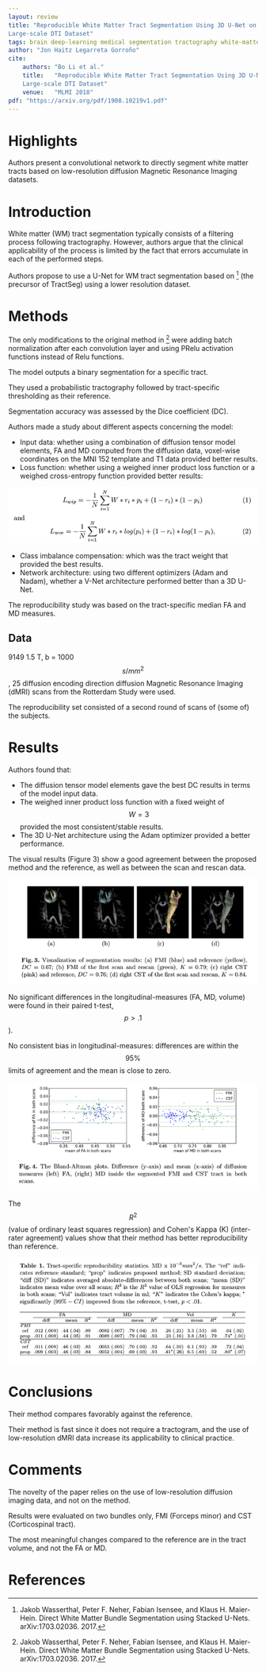 ```yaml
---
layout: review
title: "Reproducible White Matter Tract Segmentation Using 3D U-Net on a
Large-scale DTI Dataset"
tags: brain deep-learning medical segmentation tractography white-matter
author: "Jon Haitz Legarreta Gorroño"
cite:
    authors: "Bo Li et al."
    title:   "Reproducible White Matter Tract Segmentation Using 3D U-Net on a
    Large-scale DTI Dataset"
    venue:   "MLMI 2018"
pdf: "https://arxiv.org/pdf/1908.10219v1.pdf"
---
```



# Highlights

Authors present a convolutional network to directly segment white matter tracts
based on low-resolution diffusion Magnetic Resonance Imaging datasets.


# Introduction

White matter (WM) tract segmentation typically consists of a filtering process
following tractography. However, authors argue that the clinical applicability
of the process is limited by the fact that errors accumulate in each of the
performed steps.

Authors propose to use a U-Net for WM tract segmentation based on [^1] (the
precursor of TractSeg) using a lower resolution dataset.


# Methods

The only modifications to the original method in [^1] were adding batch
normalization after each convolution layer and using PRelu activation functions
instead of Relu functions.

The model outputs a binary segmentation for a specific tract.

They used a probabilistic tractography followed by tract-specific thresholding
as their reference.

Segmentation accuracy was assessed by the Dice coefficient (DC).

Authors made a study about different aspects concerning the model:
- Input data: whether using a combination of diffusion tensor model elements,
FA and MD computed from the diffusion data, voxel-wise coordinates on the MNI
152 template and T1 data provided better results.
- Loss function: whether using a weighed inner product loss function or a
weighed cross-entropy function provided better results:

![](/article/images/ReproducibleWMTractSegmentation/Loss_functions.png)

- Class imbalance compensation: which was the tract weight that provided the
best results.
- Network architecture: using two different optimizers (Adam and Nadam),
whether a V-Net architecture performed better than a 3D U-Net.

The reproducibility study was based on the tract-specific median FA and MD
measures.

## Data

9149 1.5 T, b = 1000 $$s/mm^2$$, 25 diffusion encoding direction diffusion
Magnetic Resonance Imaging (dMRI) scans from the Rotterdam Study were used.

The reproducibility set consisted of a second round of scans of (some of) the
subjects.


# Results

Authors found that:
- The diffusion tensor model elements gave the best DC results in terms of the
model input data.
- The weighed inner product loss function with a fixed weight of $$W = 3$$
provided the most consistent/stable results.
- The 3D U-Net architecture using the Adam optimizer provided a better
performance.

The visual results (Figure 3) show a good agreement between the proposed method
and the reference, as well as between the scan and rescan data.

![](/article/images/ReproducibleWMTractSegmentation/Results_images.png)

No significant differences in the longitudinal-measures (FA, MD, volume) were
found in their paired t-test, $$p > .1$$).

No consistent bias in longitudinal-measures: differences are within the $$95\%$$
limits of agreement and the mean is close to zero.

![](/article/images/ReproducibleWMTractSegmentation/Results_plots.png)

The $$R^2$$ (value of ordinary least squares regression) and Cohen's Kappa (K)
(inter-rater agreement) values show that their method has better reproducibility
than reference.

![](/article/images/ReproducibleWMTractSegmentation/Results_table.png)


# Conclusions

Their method compares favorably against the reference.

Their method is fast since it does not require a tractogram, and the use of
low-resolution dMRI data increase its applicability to clinical practice.


# Comments

The novelty of the paper relies on the use of low-resolution diffusion imaging
data, and not on the method.

Results were evaluated on two bundles only, FMI (Forceps minor) and CST
(Corticospinal tract).

The most meaningful changes compared to the reference are in the tract volume,
and not the FA or MD.


# References

[^1]: Jakob Wasserthal, Peter F. Neher, Fabian Isensee, and Klaus H. Maier-Hein.
      Direct White Matter Bundle Segmentation using Stacked U-Nets.
      arXiv:1703.02036. 2017.
